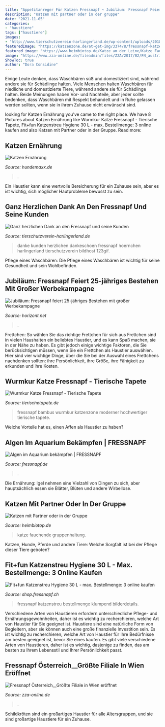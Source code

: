 ```yaml
---
title: "Appetitanreger Für Katzen Fressnapf ~ Jubiläum: Fressnapf Feiert 25-jähriges Bestehen Mit Großer Werbekampagne"
description: "Katzen mit partner oder in der gruppe"
date: "2021-11-05"
categories:
- "haustiere"
tags: ["haustiere"]
images:
- "http://www.tierschutzverein-harlingerland.de/wp-content/uploads/2018/12/dankeschoen-eichhörnchen.gif"
featuredImage: "https://katzenzone.de/at-get-img/3374/8/fressnapf-katze-moderner-und-hochwertiger-bambus.jpg"
featured_image: "https://www.heimbiotop.de/Katze_an_der_Leine/Katze_Fauchen.jpg"
image: "https://www.zza-online.de/fileadmin/files/ZZA/2017/02/FN_austria_Wien.jpg"
ShowToc: true
author: "Dora Considine"
---
```



Einige Leute denken, dass Waschbären süß und domestiziert sind, während andere sie für Schädlinge halten.
Viele Menschen halten Waschbären für niedliche und domestizierte Tiere, während andere sie für Schädlinge halten. Beide Meinungen haben Vor- und Nachteile, aber jeder sollte bedenken, dass Waschbären mit Respekt behandelt und in Ruhe gelassen werden sollten, wenn sie in ihrem Zuhause nicht erwünscht sind.

	

		
looking for Katzen Ernährung you've came to the right place. We have 8 Pictures about Katzen Ernährung like Wurmkur Katze Fressnapf - Tierische Tapete, Fit+fun Katzenstreu Hygiene 30 L - max. Bestellmenge: 3 online kaufen and also Katzen mit Partner oder in der Gruppe. Read more:
		
    
## Katzen Ernährung

<img loading=lazy src="https://www.hundemaxx.de/media/e6/a8/28/1604771567/Katzemaxx_Ernaehrung_960x640px.jpg" onerror="this.onerror=null;this.src='https://tse3.mm.bing.net/th?id=OIP.INn--Eyk20BJAsZJnYzbIAHaE8&amp;pid=15.1';" alt="Katzen Ernährung">

_Source: hundemaxx.de_

>. 

	

Ein Haustier kann eine wertvolle Bereicherung für ein Zuhause sein, aber es ist wichtig, sich möglicher Hautprobleme bewusst zu sein.

    
## Ganz Herzlichen Dank An Den Fressnapf Und Seine Kunden

<img loading=lazy src="http://www.tierschutzverein-harlingerland.de/wp-content/uploads/2018/12/dankeschoen-eichhörnchen.gif" onerror="this.onerror=null;this.src='https://tse1.mm.bing.net/th?id=OIP.vrEhuYtuxZ4powdtykfW4QHaE7&amp;pid=15.1';" alt="Ganz herzlichen Dank an den Fressnapf und seine Kunden">

_Source: tierschutzverein-harlingerland.de_

>danke kunden herzlichen dankeschoen fressnapf hoernchen harlingerland tierschutzverein bildhost 123gif. 

	

Pflege eines Waschbären: Die Pflege eines Waschbären ist wichtig für seine Gesundheit und sein Wohlbefinden.

    
## Jubiläum: Fressnapf Feiert 25-jähriges Bestehen Mit Großer Werbekampagne

<img loading=lazy src="https://www.horizont.net/news/media/13/Da-Ke-Visu-de-Fressna-Dachmark-Kampag-zu-25-Geburt-124837-detailp.png" onerror="this.onerror=null;this.src='https://tse2.mm.bing.net/th?id=OIP.tWaltS0Cjead8wrP5Rv2rQHaKf&amp;pid=15.1';" alt="Jubiläum: Fressnapf feiert 25-jähriges Bestehen mit großer Werbekampagne">

_Source: horizont.net_

>. 

	

Frettchen: So wählen Sie das richtige Frettchen für sich aus
Frettchen sind in vielen Haushalten ein beliebtes Haustier, und es kann Spaß machen, sie in der Nähe zu haben. Es gibt jedoch einige wichtige Faktoren, die Sie berücksichtigen müssen, wenn Sie ein Frettchen als Haustier auswählen. Hier sind vier wichtige Dinge, über die Sie bei der Auswahl eines Frettchens nachdenken sollten: ihre Persönlichkeit, ihre Größe, ihre Fähigkeit zu erkunden und ihre Kosten.

    
## Wurmkur Katze Fressnapf - Tierische Tapete

<img loading=lazy src="https://katzenzone.de/at-get-img/3374/8/fressnapf-katze-moderner-und-hochwertiger-bambus.jpg" onerror="this.onerror=null;this.src='https://tse1.mm.bing.net/th?id=OIP.5BZutDaPxH06NogmjzzTnwHaHa&amp;pid=15.1';" alt="Wurmkur Katze Fressnapf - Tierische Tapete">

_Source: tierischetapete.de_

>fressnapf bambus wurmkur katzenzone moderner hochwertiger tierische tapete. 

	

Welche Vorteile hat es, einen Affen als Haustier zu haben?

    
## Algen Im Aquarium Bekämpfen | FRESSNAPF

<img loading=lazy src="https://media.os.fressnapf.com/cms/2020/05/Ratgeber_Aqua_Pflege_Algen_2_200x527.jpg?t=cmsimg_920" onerror="this.onerror=null;this.src='https://tse2.mm.bing.net/th?id=OIP.sCJUBJEfpd42dZITtUiyAAHaDQ&amp;pid=15.1';" alt="Algen im Aquarium bekämpfen | FRESSNAPF">

_Source: fressnapf.de_

>. 

	

Die Ernährung: Igel nehmen eine Vielzahl von Dingen zu sich, aber hauptsächlich essen sie Blätter, Blüten und andere Wirbellose.

    
## Katzen Mit Partner Oder In Der Gruppe

<img loading=lazy src="https://www.heimbiotop.de/Katze_an_der_Leine/Katze_Fauchen.jpg" onerror="this.onerror=null;this.src='https://tse4.mm.bing.net/th?id=OIP.MJ4Osluo7EDqubRar0rJngHaFj&amp;pid=15.1';" alt="Katzen mit Partner oder in der Gruppe">

_Source: heimbiotop.de_

>katze fauchende gruppenhaltung. 

	

Katzen, Hunde, Pferde und andere Tiere: Welche Sorgfalt ist bei der Pflege dieser Tiere geboten?

    
## Fit+fun Katzenstreu Hygiene 30 L - Max. Bestellmenge: 3 Online Kaufen

<img loading=lazy src="https://shop.fressnapf.ch/CatCache/catcache.3/pictures/1071976/1071976_l_1.jpg" onerror="this.onerror=null;this.src='https://tse2.mm.bing.net/th?id=OIP.9Seobuorbo9zHPg_3xUVJQAAAA&amp;pid=15.1';" alt="Fit+fun Katzenstreu Hygiene 30 L - max. Bestellmenge: 3 online kaufen">

_Source: shop.fressnapf.ch_

>fressnapf katzenstreu bestellmenge klumpend bilderdetails. 

	

Verschiedene Arten von Haustieren erfordern unterschiedliche Pflege- und Ernährungsgewohnheiten, daher ist es wichtig zu recherchieren, welche Art von Haustier für Sie geeignet ist.
Haustiere sind eine natürliche Form von Begleitern, aber sie können auch eine große finanzielle Investition sein. Es ist wichtig zu recherchieren, welche Art von Haustier für Ihre Bedürfnisse am besten geeignet ist, bevor Sie eines kaufen. Es gibt viele verschiedene Arten von Haustieren, daher ist es wichtig, dasjenige zu finden, das am besten zu Ihrem Lebensstil und Ihrer Persönlichkeit passt.

    
## Fressnapf Österreich__Größte Filiale In Wien Eröffnet

<img loading=lazy src="https://www.zza-online.de/fileadmin/files/ZZA/2017/02/FN_austria_Wien.jpg" onerror="this.onerror=null;this.src='https://tse3.mm.bing.net/th?id=OIP.J0M_dKbxMrGIpBQbGejf8AHaGC&amp;pid=15.1';" alt="Fressnapf Österreich__Größte Filiale in Wien eröffnet">

_Source: zza-online.de_

>. 

	

Schildkröten sind ein großartiges Haustier für alle Altersgruppen, und sie sind großartige Haustiere für ein Zuhause.

